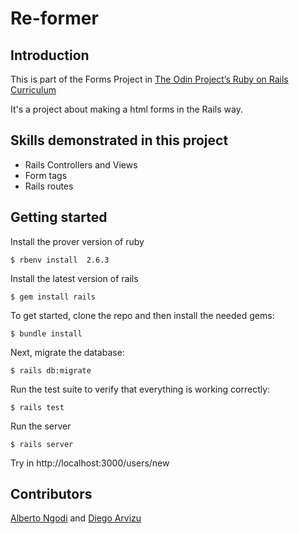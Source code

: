 # Re-former

## Introduction

This is part of the Forms Project in [The Odin Project’s Ruby on Rails Curriculum](http://www.theodinproject.com)

It's a project about making a html forms in the Rails way.


## Skills demonstrated in this project

* Rails Controllers and Views
* Form tags
* Rails routes

## Getting started

Install the prover version of ruby 

```
$ rbenv install  2.6.3
```

Install the latest version of rails 

```
$ gem install rails 
```

To get started, clone the repo and then install the needed gems:

```
$ bundle install
```

Next, migrate the database:

```
$ rails db:migrate
```

Run the test suite to verify that everything is working correctly:

```
$ rails test
```

Run the server

```
$ rails server
```

Try in http://localhost:3000/users/new

## Contributors

[Alberto Ngodi](https://github.com/ngodi) and 
[Diego Arvizu](https://github.com/diegoarvz4)
